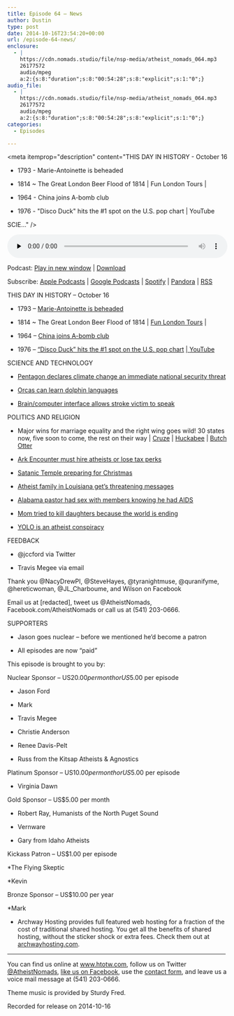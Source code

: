 ```yaml
---
title: Episode 64 – News
author: Dustin
type: post
date: 2014-10-16T23:54:20+00:00
url: /episode-64-news/
enclosure:
  - |
    https://cdn.nomads.studio/file/nsp-media/atheist_nomads_064.mp3
    26177572
    audio/mpeg
    a:2:{s:8:"duration";s:8:"00:54:28";s:8:"explicit";s:1:"0";}
audio_file:
  - |
    https://cdn.nomads.studio/file/nsp-media/atheist_nomads_064.mp3
    26177572
    audio/mpeg
    a:2:{s:8:"duration";s:8:"00:54:28";s:8:"explicit";s:1:"0";}
categories:
  - Episodes

---
```

<div itemscope itemtype="http://schema.org/AudioObject">
  <meta itemprop="name" content="Episode 64 &#8211; News" />
  
  <meta itemprop="uploadDate" content="2014-10-16T17:54:20-06:00" />
  
  <meta itemprop="encodingFormat" content="audio/mpeg" />
  
  <meta itemprop="duration" content="PT54M28S" />
  
  <meta itemprop="description" content="THIS DAY IN HISTORY - October 16

* 1793 - Marie-Antoinette is beheaded

* 1814 ~ The Great London Beer Flood of 1814 | Fun London Tours |

* 1964 - China joins A-bomb club

* 1976 - &quot;Disco Duck&quot; hits the #1 spot on the U.S. pop chart | YouTube

SCIE..." />
  
  <meta itemprop="contentUrl" content="https://dts.podtrac.com/redirect.mp3/cdn.nomads.studio/file/nsp-media/atheist_nomads_064.mp3" />
  
  <meta itemprop="contentSize" content="25.0" />
  </p> 
  
  <div class="powerpress_player" id="powerpress_player_8319">
    <audio class="wp-audio-shortcode" id="audio-5174-63" preload="none" style="width: 100%;" controls="controls"><source type="audio/mpeg" src="https://dts.podtrac.com/redirect.mp3/cdn.nomads.studio/file/nsp-media/atheist_nomads_064.mp3?_=63" /><a href="https://dts.podtrac.com/redirect.mp3/cdn.nomads.studio/file/nsp-media/atheist_nomads_064.mp3">https://dts.podtrac.com/redirect.mp3/cdn.nomads.studio/file/nsp-media/atheist_nomads_064.mp3</a></audio>
  </div>
</div>

<p class="powerpress_links powerpress_links_mp3">
  Podcast: <a href="https://dts.podtrac.com/redirect.mp3/cdn.nomads.studio/file/nsp-media/atheist_nomads_064.mp3" class="powerpress_link_pinw" target="_blank" title="Play in new window" onclick="return powerpress_pinw('https://htotw.com/?powerpress_pinw=5174-podcast');" rel="nofollow">Play in new window</a> | <a href="https://dts.podtrac.com/redirect.mp3/cdn.nomads.studio/file/nsp-media/atheist_nomads_064.mp3" class="powerpress_link_d" title="Download" rel="nofollow" download="atheist_nomads_064.mp3">Download</a>
</p>

<p class="powerpress_links powerpress_subscribe_links">
  Subscribe: <a href="https://podcasts.apple.com/us/podcast/humanists-take-on-the-world/id530050098?mt=2&ls=1" class="powerpress_link_subscribe powerpress_link_subscribe_itunes" target="_blank" title="Subscribe on Apple Podcasts" rel="nofollow">Apple Podcasts</a> | <a href="https://www.google.com/podcasts?feed=aHR0cDovL2F0aGVpc3Rub21hZHMubGlic3luLmNvbS9yc3M%3D" class="powerpress_link_subscribe powerpress_link_subscribe_googleplay" target="_blank" title="Subscribe on Google Podcasts" rel="nofollow">Google Podcasts</a> | <a href="https://open.spotify.com/show/3LzK2xZGike6Tc1GEMtMbr?si=LieN9SNuTpq96smuaUsH8A" class="powerpress_link_subscribe powerpress_link_subscribe_spotify" target="_blank" title="Subscribe on Spotify" rel="nofollow">Spotify</a> | <a href="https://www.pandora.com/podcast/atheist-nomads/PC:10122?corr=62071012&part=ug" class="powerpress_link_subscribe powerpress_link_subscribe_pandora" target="_blank" title="Subscribe on Pandora" rel="nofollow">Pandora</a> | <a href="https://htotw.com/feed/podcast/" class="powerpress_link_subscribe powerpress_link_subscribe_rss" target="_blank" title="Subscribe via RSS" rel="nofollow">RSS</a>
</p>

THIS DAY IN HISTORY &#8211; October 16

* 1793 &#8211; <a href="http://www.history.com/this-day-in-history/marie-antoinette-is-beheaded" target="_blank" rel="noopener">Marie-Antoinette is beheaded</a>

* 1814 ~ The Great London Beer Flood of 1814 | <a href="http://www.funlondontours.com/news/london-beer-flood-1814" target="_blank" rel="noopener">Fun London Tours</a> |

* 1964 &#8211; <a href="http://www.history.com/this-day-in-history/china-joins-a-bomb-club" target="_blank" rel="noopener">China joins A-bomb club</a>

* 1976 &#8211; <a href="http://www.history.com/this-day-in-history/quotdisco-duckquot-hits-the-1-spot-on-the-us-pop-chart" target="_blank" rel="noopener">&#8220;Disco Duck&#8221; hits the #1 spot on the U.S. pop chart</a> <a href="http://www.bbc.co.uk/dna/place-london/plain/A42129876" target="_blank" rel="noopener">| </a><a href="https://www.youtube.com/watch?v=97RjuC9YeXg" target="_blank" rel="noopener">YouTube</a>

SCIENCE AND TECHNOLOGY

* <a href="http://mobile.nytimes.com/2014/10/14/us/pentagon-says-global-warming-presents-immediate-security-threat.html?_r=1&referrer=" target="_blank" rel="noopener">Pentagon declares climate change an immediate national security threat</a>

* <a href="http://www.sciencedaily.com/releases/2014/10/141007111055.htm" target="_blank" rel="noopener">Orcas can learn dolphin languages</a>

* <a href="http://www.newscientist.com/article/mg22429905.000-computer-mind-meld-gives-voice-to-man-after-a-stroke.html?cmpid=RSS|NSNS|2012-GLOBAL|online-news#.VDx-GHX081h" target="_blank" rel="noopener">Brain/computer interface allows stroke victim to speak</a>

POLITICS AND RELIGION

* Major wins for marriage equality and the right wing goes wild! 30 states now, five soon to come, the rest on their way | <a href="http://www.salon.com/2014/10/06/%E2%80%9Ctragic_and_indefensible%E2%80%9D_ted_cruz_loses_it_over_supreme_court_and_marriage_equality/" target="_blank" rel="noopener">Cruze</a> | <a href="http://www.rightwingwatch.org/content/huckabee-urges-states-ignore-rulings-marriage-equality-abortion-rights-church-state-separati" target="_blank" rel="noopener">Huckabee</a> | <a href="http://www.boiseweekly.com/CityDesk/archives/2014/10/14/governor-on-same-sex-marriage-federal-courts-are-mistaken" target="_blank" rel="noopener">Butch Otter</a>

* <a href="http://www.rawstory.com/rs/2014/10/kentucky-warns-noahs-ark-based-amusement-park-over-hiring-practices/" target="_blank" rel="noopener">Ark Encounter must hire atheists or lose tax perks</a>

* <a href="http://www.rawstory.com/rs/2014/10/satanic-temple-fires-early-shots-in-war-on-christmas-to-ensure-enough-time-for-legal-challenges/" target="_blank" rel="noopener">Satanic Temple preparing for Christmas</a>

* <a href="http://www.patheos.com/blogs/friendlyatheist/2014/10/10/atheist-family-in-louisiana-receives-threatening-messages-from-godly-people/" target="_blank" rel="noopener">Atheist family in Louisiana get’s threatening messages</a>

* <a href="http://www.rawstory.com/rs/2014/10/alabama-pastor-confesses-ive-been-having-sex-with-church-members-and-i-have-aids/" target="_blank" rel="noopener">Alabama pastor had sex with members knowing he had AIDS</a>

* <a href="http://www.rawstory.com/rs/2014/10/mom-tried-to-kill-daughters-after-receiving-end-of-the-world-messages-from-estranged-pastor-husband/" target="_blank" rel="noopener">Mom tried to kill daughters because the world is ending</a>

* <a href="http://www.rawstory.com/rs/2014/10/duck-dynasty-clan-candidate-claims-yolo-motto-is-an-atheist-conspiracy-brainwashing-a-generation/" target="_blank" rel="noopener">YOLO is an atheist conspiracy</a>

FEEDBACK

* @jccford via Twitter

* Travis Megee via email

Thank you @NacyDrewPI, @SteveHayes, @tyranightmuse, @quranifyme, @hereticwoman, @JL_Charboume, and Wilson on Facebook

Email us at [redacted], tweet us @AtheistNomads, Facebook.com/AtheistNomads or call us at (541) 203-0666.

SUPPORTERS

* Jason goes nuclear &#8211; before we mentioned he’d become a patron

* All episodes are now “paid”

This episode is brought to you by:

Nuclear Sponsor &#8211; US$20.00 per month or US$5.00 per episode

* Jason Ford

* Mark

* Travis Megee

* Christie Anderson

* Renee Davis-Pelt

* Russ from the Kitsap Atheists & Agnostics

Platinum Sponsor – US$10.00 per month or US$5.00 per episode

* Virginia Dawn

Gold Sponsor – US$5.00 per month

* Robert Ray, Humanists of the North Puget Sound

* Vernware

* Gary from Idaho Atheists

Kickass Patron &#8211; US$1.00 per episode

*The Flying Skeptic

*Kevin

Bronze Sponsor &#8211; US$10.00 per year

*Mark

* Archway Hosting provides full featured web hosting for a fraction of the cost of traditional shared hosting. You get all the benefits of shared hosting, without the sticker shock or extra fees. Check them out at <a href="http://archwayhosting.com/" target="_blank" rel="noopener">archwayhosting.com</a>.

<hr width="500" />

You can find us online at <a href="https://www.htotw.com/" target="_blank" rel="noopener">www.htotw.com</a>, follow us on Twitter <a href="https://twitter.com/AtheistNomads" target="_blank" rel="noopener">@AtheistNomads</a>, <a href="https://htotw.com/facebook" target="_blank" rel="noopener">like us on Facebook</a>, use the [contact form](https://htotw.com/contact), and leave us a voice mail message at (541) 203-0666.

Theme music is provided by Sturdy Fred.

Recorded for release on 2014-10-16
